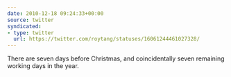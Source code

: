 ```yaml
---
date: 2010-12-18 09:24:33+00:00
source: twitter
syndicated:
- type: twitter
  url: https://twitter.com/roytang/statuses/16061244461027328/
---
```


There are seven days before Christmas, and coincidentally seven remaining working days in the year.